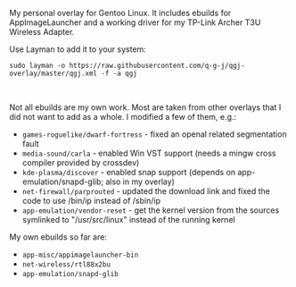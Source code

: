 My personal overlay for Gentoo Linux. It includes ebuilds for AppImageLauncher and a working driver for my TP-Link Archer T3U Wireless Adapter.


Use Layman to add it to your system:

```
sudo layman -o https://raw.githubusercontent.com/q-g-j/qgj-overlay/master/qgj.xml -f -a qgj
```
<br/>

Not all ebuilds are my own work. Most are taken from other overlays that I did not want to add as a whole. I modified a few of them, e.g.:
- ``games-roguelike/dwarf-fortress`` - fixed an openal related segmentation fault
- ``media-sound/carla`` - enabled Win VST support (needs a mingw cross compiler provided by crossdev)
- ``kde-plasma/discover`` - enabled snap support (depends on app-emulation/snapd-glib; also in my overlay)
- ``net-firewall/parprouted`` - updated the download link and fixed the code to use /bin/ip instead of /sbin/ip
- ``app-emulation/vendor-reset`` - get the kernel version from the sources symlinked to "/usr/src/linux" instead of the running kernel

My own ebuilds so far are:
- ``app-misc/appimagelauncher-bin``
- ``net-wireless/rtl88x2bu``
- ``app-emulation/snapd-glib``
